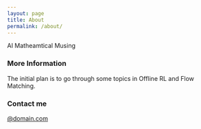 ```yaml
---
layout: page
title: About
permalink: /about/
---
```


AI Matheamtical Musing 

### More Information

The initial plan is to go through some topics in Offline RL and Flow Matching. 
### Contact me

[@domain.com](mailto:vahid@engramsciences.com)